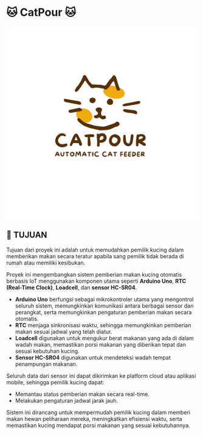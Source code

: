 # 🐱 **CatPour** 🐱

![Logo Catpour](ASSET/logo%20Catpour.png)

## 📌 **TUJUAN**

Tujuan dari proyek ini adalah untuk memudahkan pemilik kucing dalam memberikan makan secara teratur apabila sang pemilik tidak berada di rumah atau memiliki kesibukan.

Proyek ini mengembangkan sistem pemberian makan kucing otomatis berbasis IoT menggunakan komponen utama seperti **Arduino Uno**, **RTC (Real-Time Clock)**, **Loadcell**, dan **sensor HC-SR04**. 

- **Arduino Uno** berfungsi sebagai mikrokontroler utama yang mengontrol seluruh sistem, memungkinkan komunikasi antara berbagai sensor dan perangkat, serta memungkinkan pengaturan pemberian makan secara otomatis.
- **RTC** menjaga sinkronisasi waktu, sehingga memungkinkan pemberian makan sesuai jadwal yang telah diatur.
- **Loadcell** digunakan untuk mengukur berat makanan yang ada di dalam wadah makan, memastikan porsi makanan yang diberikan tepat dan sesuai kebutuhan kucing.
- **Sensor HC-SR04** digunakan untuk mendeteksi wadah tempat penampungan makanan.

Seluruh data dari sensor ini dapat dikirimkan ke platform cloud atau aplikasi mobile, sehingga pemilik kucing dapat:

- Memantau status pemberian makan secara real-time.
- Melakukan pengaturan jadwal jarak jauh.

Sistem ini dirancang untuk mempermudah pemilik kucing dalam memberi makan hewan peliharaan mereka, meningkatkan efisiensi waktu, serta memastikan kucing mendapat porsi makanan yang sesuai kebutuhannya.
